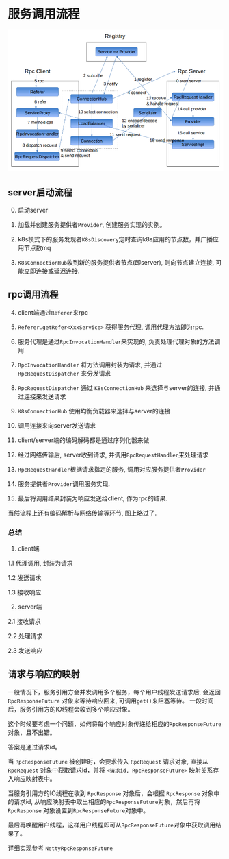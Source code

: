 # 服务调用流程

![rpc-flow](img/rpc-flow.png)

## server启动流程

0. 启动server

1. 加载并创建服务提供者`Provider`, 创建服务实现的实例。

2. k8s模式下的服务发现者`K8sDiscovery`定时查询k8s应用的节点数，并广播应用节点数mq

3. `K8sConnectionHub`收到新的服务提供者节点(即server), 则向节点建立连接, 可能立即连接或延迟连接.

## rpc调用流程

4. client端通过`Referer`来rpc

5. `Referer.getRefer<XxxService>` 获得服务代理, 调用代理方法即为rpc.

6. 服务代理是通过`RpcInvocationHandler`来实现的, 负责处理代理对象的方法调用.

7. `RpcInvocationHandler` 将方法调用封装为请求, 并通过 `RpcRequestDispatcher` 来分发请求

8. `RpcRequestDispatcher` 通过 `K8sConnectionHub` 来选择与server的连接, 并通过连接来发送请求

9. `K8sConnectionHub` 使用均衡负载器来选择与server的连接

10. 调用连接来向server发送请求

11. client/server端的编码解码都是通过序列化器来做

12. 经过网络传输后, server收到请求, 并调用`RpcRequestHandler`来处理请求

13. `RpcRequestHandler`根据请求指定的服务, 调用对应服务提供者`Provider`

14. 服务提供者`Provider`调用服务实现.

15. 最后将调用结果封装为响应发送给client, 作为rpc的结果.

当然流程上还有编码解析与网络传输等环节, 图上略过了.

### 总结

1. client端

1.1 代理调用, 封装为请求

1.2 发送请求

1.3 接收响应

2. server端

2.1 接收请求

2.2 处理请求

2.3 发送响应

## 请求与响应的映射

一般情况下，服务引用方会并发调用多个服务，每个用户线程发送请求后, 会返回 `RpcResponseFuture` 对象来等待响应回来, 可调用`get()`来阻塞等待。 一段时间后，服务引用方的IO线程会收到多个响应对象。

这个时候要考虑一个问题，如何将每个响应对象传递给相应的`RpcResponseFuture`对象，且不出错。

答案是通过请求id。

当 `RpcResponseFuture` 被创建时，会要求传入 `RpcRequest` 请求对象, 直接从 `RpcRequest` 对象中获取请求id，并将 `<请求id, RpcResponseFuture>` 映射关系存入响应映射表中。

当服务引用方的IO线程在收到 `RpcResponse` 对象后，会根据 `RpcResponse` 对象中的请求id, 从响应映射表中取出相应的`RpcResponseFuture`对象，然后再将 `RpcResponse` 对象设置到`RpcResponseFuture`对象中。

最后再唤醒用户线程，这样用户线程即可从`RpcResponseFuture`对象中获取调用结果了。

详细实现参考 `NettyRpcResponseFuture`

